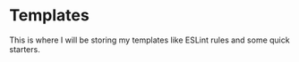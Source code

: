 # Templates
This is where I will be storing my templates like ESLint rules and some quick starters.

